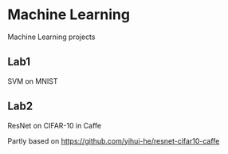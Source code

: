 # Machine Learning
Machine Learning projects

## Lab1
SVM on MNIST

## Lab2
ResNet on CIFAR-10 in Caffe

Partly based on https://github.com/yihui-he/resnet-cifar10-caffe
